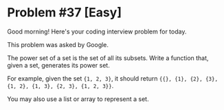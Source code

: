 # Problem #37 [Easy]  

Good morning! Here's your coding interview problem for today.  

This problem was asked by Google.  

The power set of a set is the set of all its subsets. Write a function that, given a set, generates its power set.  

For example, given the set `{1, 2, 3}`, it should return `{{}, {1}, {2}, {3}, {1, 2}, {1, 3}, {2, 3}, {1, 2, 3}}`.  

You may also use a list or array to represent a set.  
